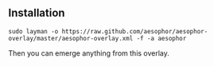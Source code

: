 ## Installation
```
sudo layman -o https://raw.github.com/aesophor/aesophor-overlay/master/aesophor-overlay.xml -f -a aesophor
```

Then you can emerge anything from this overlay.
